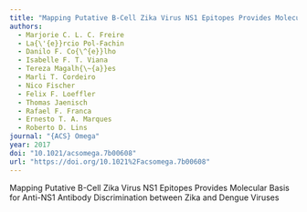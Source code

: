 ```yaml
---
title: "Mapping Putative B-Cell Zika Virus NS1 Epitopes Provides Molecular Basis for Anti-NS1 Antibody Discrimination between Zika and Dengue Viruses"
authors:
  - Marjorie C. L. C. Freire
  - La{\'{e}}rcio Pol-Fachin
  - Danilo F. Co{\^{e}}lho
  - Isabelle F. T. Viana
  - Tereza Magalh{\~{a}}es
  - Marli T. Cordeiro
  - Nico Fischer
  - Felix F. Loeffler
  - Thomas Jaenisch
  - Rafael F. Franca
  - Ernesto T. A. Marques
  - Roberto D. Lins
journal: "{ACS} Omega"
year: 2017
doi: "10.1021/acsomega.7b00608"
url: "https://doi.org/10.1021%2Facsomega.7b00608"
---
```


Mapping Putative B-Cell Zika Virus NS1 Epitopes Provides Molecular Basis for Anti-NS1 Antibody Discrimination between Zika and Dengue Viruses
